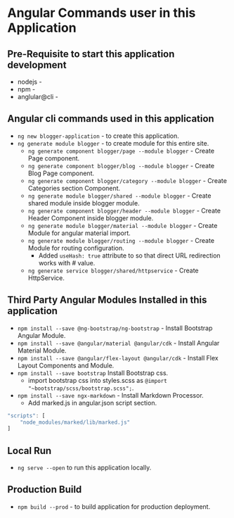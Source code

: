 # Angular Commands user in this Application

## Pre-Requisite to start this application development
* nodejs - 
* npm - 
* anglular@cli - 

## Angular cli commands used in this application
* `ng new blogger-application` - to create this application.
* `ng generate module blogger` - to create module for this entire site.
    * `ng generate component blogger/page --module blogger` - Create Page component.
    * `ng generate component blogger/blog --module blogger` - Create Blog Page component.
	* `ng generate component blogger/category --module blogger` - Create Categories section Component.
    * `ng generate module blogger/shared --module blogger` - Create shared module inside blogger module.
    * `ng generate component blogger/header --module blogger` - Create Header Component inside blogger module.
    * `ng generate module blogger/material --module blogger` - Create Module for angular material import.
    * `ng generate module blogger/routing --module blogger` - Create Module for routing configuration.
		* Added `useHash: true` attribute to so that direct URL redirection works with # value.
    * `ng generate service blogger/shared/httpservice` - Create HttpService.

## Third Party Angular Modules Installed in this application
* `npm install --save @ng-bootstrap/ng-bootstrap` - Install Bootstrap Angular Module.
* `npm install --save @angular/material @angular/cdk` - Install Angular Material Module.
* `npm install --save @angular/flex-layout @angular/cdk` - Install Flex Layout Components and Module.
* `npm install --save bootstrap` Install Bootstrap css.
    * import bootstrap css into styles.scss as `@import "~bootstrap/scss/bootstrap.scss";`.
* `npm install --save ngx-markdown` - Install Markdown Processor.
    * Add marked.js in angular.json script section.
```typescript
"scripts": [
    "node_modules/marked/lib/marked.js"
]
```
## Local Run
* `ng serve --open` to run this application locally.

## Production Build
* `npm build --prod` - to build application for production deployment.